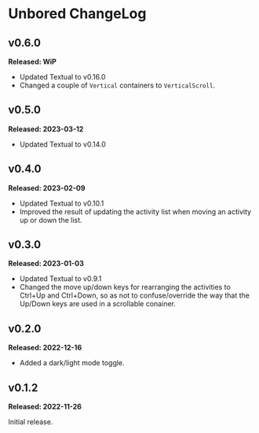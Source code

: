 # Unbored ChangeLog

## v0.6.0

**Released: WiP**

- Updated Textual to v0.16.0
- Changed a couple of `Vertical` containers to `VerticalScroll`.

## v0.5.0

**Released: 2023-03-12**

- Updated Textual to v0.14.0

## v0.4.0

**Released: 2023-02-09**

- Updated Textual to v0.10.1
- Improved the result of updating the activity list when moving an activity
  up or down the list.

## v0.3.0

**Released: 2023-01-03**

- Updated Textual to v0.9.1
- Changed the move up/down keys for rearranging the activities to Ctrl+Up
  and Ctrl+Down, so as not to confuse/override the way that the Up/Down keys
  are used in a scrollable conainer.

## v0.2.0

**Released: 2022-12-16**

- Added a dark/light mode toggle.

## v0.1.2

**Released: 2022-11-26**

Initial release.

[//]: # (ChangeLog.md ends here)
